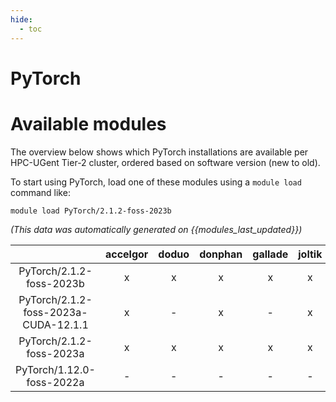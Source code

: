 ```yaml
---
hide:
  - toc
---
```


PyTorch
=======

# Available modules


The overview below shows which PyTorch installations are available per HPC-UGent Tier-2 cluster, ordered based on software version (new to old).

To start using PyTorch, load one of these modules using a `module load` command like:

```shell
module load PyTorch/2.1.2-foss-2023b
```

*(This data was automatically generated on {{modules_last_updated}})*  

| |accelgor|doduo|donphan|gallade|joltik|litleo|shinx|
| :---: | :---: | :---: | :---: | :---: | :---: | :---: | :---: |
|PyTorch/2.1.2-foss-2023b|x|x|x|x|x|x|x|
|PyTorch/2.1.2-foss-2023a-CUDA-12.1.1|x|-|x|-|x|x|-|
|PyTorch/2.1.2-foss-2023a|x|x|x|x|x|x|x|
|PyTorch/1.12.0-foss-2022a|-|-|-|-|-|x|x|
